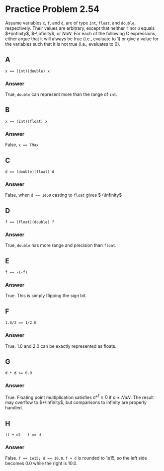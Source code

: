 # Practice Problem 2.54

Assume variables `x`, `f`, and `d`, are of type `int`, `float`, and `double`, respectively. Their values are arbitrary, except that neither `f` nor `d` equals $+\infinity$, $-\infinity$, or $NaN$. For each of the following C expressions, either argue that it will always be true (i.e., evaluate to 1) or give a value for the variables such that it is not true (i.e., evaluates to 0).

## A

`x == (int)(double) x`

### Answer

True, `double` can represent more than the range of `int`.

## B

`x == (int)(float) x`

### Answer

False, `x == TMax`

## C

`d == (double)(float) d`

### Answer

False, when `d == 1e50` casting to `float` gives $+\infinity$

## D

`f == (float)(double) f`

### Answer

True, `double` has more range and precision than `float`.

## E

`f == -(-f)`

### Answer

True. This is simply flipping the sign bit.

## F

`1.0/2 == 1/2.0`

### Answer

True. 1.0 and 2.0 can be exactly represented as floats.

## G

`d * d >= 0.0`

### Answer

True. Floating point multiplication satisfies $a *^f \ge 0$ if $a \neq NaN$. The result may overflow to $+\infinity$, but comparisons to infinity are properly handled.

## H

`(f + d) - f == d`

### Answer

False. `f == 1e15; d == 10.0`. `f + d` is rounded to 1e15, so the left side becomes 0.0 while the right is 10.0.

